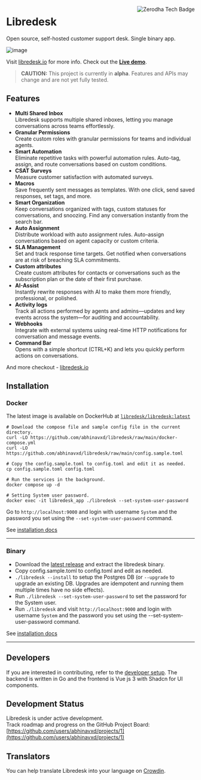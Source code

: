 <a href="https://zerodha.tech"><img src="https://zerodha.tech/static/images/github-badge.svg" align="right" alt="Zerodha Tech Badge" /></a>


# Libredesk

Open source, self-hosted customer support desk. Single binary app.

![image](docs/docs/images/hero.png)


Visit [libredesk.io](https://libredesk.io) for more info. Check out the [**Live demo**](https://demo.libredesk.io/).

> **CAUTION:** This project is currently in **alpha**. Features and APIs may change and are not yet fully tested.

## Features

- **Multi Shared Inbox**  
  Libredesk supports multiple shared inboxes, letting you manage conversations across teams effortlessly.
- **Granular Permissions**  
  Create custom roles with granular permissions for teams and individual agents.
- **Smart Automation**  
  Eliminate repetitive tasks with powerful automation rules. Auto-tag, assign, and route conversations based on custom conditions.
- **CSAT Surveys**  
  Measure customer satisfaction with automated surveys.
- **Macros**  
  Save frequently sent messages as templates. With one click, send saved responses, set tags, and more.
- **Smart Organization**  
  Keep conversations organized with tags, custom statuses for conversations, and snoozing. Find any conversation instantly from the search bar.
- **Auto Assignment**  
  Distribute workload with auto assignment rules. Auto-assign conversations based on agent capacity or custom criteria.
- **SLA Management**  
  Set and track response time targets. Get notified when conversations are at risk of breaching SLA commitments.
- **Custom attributes**  
  Create custom attributes for contacts or conversations such as the subscription plan or the date of their first purchase. 
- **AI-Assist**  
  Instantly rewrite responses with AI to make them more friendly, professional, or polished.
- **Activity logs**  
  Track all actions performed by agents and admins—updates and key events across the system—for auditing and accountability.
- **Webhooks**  
  Integrate with external systems using real-time HTTP notifications for conversation and message events.
- **Command Bar**  
  Opens with a simple shortcut (CTRL+K) and lets you quickly perform actions on conversations.

And more checkout - [libredesk.io](https://libredesk.io)


## Installation

### Docker

The latest image is available on DockerHub at [`libredesk/libredesk:latest`](https://hub.docker.com/r/libredesk/libredesk/tags?page=1&ordering=last_updated&name=latest)

```shell
# Download the compose file and sample config file in the current directory.
curl -LO https://github.com/abhinavxd/libredesk/raw/main/docker-compose.yml
curl -LO https://github.com/abhinavxd/libredesk/raw/main/config.sample.toml

# Copy the config.sample.toml to config.toml and edit it as needed.
cp config.sample.toml config.toml

# Run the services in the background.
docker compose up -d

# Setting System user password.
docker exec -it libredesk_app ./libredesk --set-system-user-password
```

Go to `http://localhost:9000` and login with username `System` and the password you set using the `--set-system-user-password` command.

See [installation docs](https://docs.libredesk.io/getting-started/installation)

__________________

### Binary
- Download the [latest release](https://github.com/abhinavxd/libredesk/releases) and extract the libredesk binary.
- Copy config.sample.toml to config.toml and edit as needed.
- `./libredesk --install` to setup the Postgres DB (or `--upgrade` to upgrade an existing DB. Upgrades are idempotent and running them multiple times have no side effects).
- Run `./libredesk --set-system-user-password` to set the password for the System user.
- Run `./libredesk` and visit `http://localhost:9000` and login with username `System` and the password you set using the --set-system-user-password command.

See [installation docs](https://docs.libredesk.io/getting-started/installation)
__________________


## Developers
If you are interested in contributing, refer to the [developer setup](https://docs.libredesk.io/contributing/developer-setup). The backend is written in Go and the frontend is Vue js 3 with Shadcn for UI components.

## Development Status

Libredesk is under active development.  
Track roadmap and progress on the GitHub Project Board:   [https://github.com/users/abhinavxd/projects/1](https://github.com/users/abhinavxd/projects/1)


## Translators
You can help translate Libredesk into your language on [Crowdin](https://crowdin.com/project/libredesk).  
